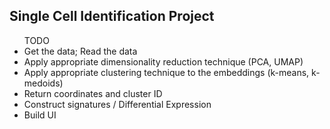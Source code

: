 <h2> Single Cell Identification Project</h2>

<ul>
    <lh>TODO</lh>
    <li>Get the data; Read the data</li>
    <li>Apply appropriate dimensionality reduction technique (PCA, UMAP)</li>
    <li>Apply appropriate clustering technique to the embeddings (k-means, k-medoids)</li>
    <li>Return coordinates and cluster ID</li>
    <li>Construct signatures / Differential Expression</li>
    <li>Build UI</li>
</ul>